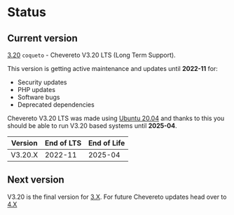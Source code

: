 # Status

## Current version

[3.20](https://releases.chevereto.com/3.X/) `coqueto` - Chevereto V3.20 LTS (Long Term Support).

This version is getting active maintenance and updates until **2022-11** for:

* Security updates
* PHP updates
* Software bugs
* Deprecated dependencies

Chevereto V3.20 LTS was made using [Ubuntu 20.04](https://wiki.ubuntu.com/Releases) and thanks to this you should be able to run V3.20 based systems until **2025-04**.

| Version | End of LTS | End of Life |
| ------- | ---------- | ----------- |
| V3.20.X | 2022-11    | 2025-04     |

## Next version

V3.20 is the final version for [3.X](https://releases.chevereto.com/3.X/). For future Chevereto updates head over to [4.X](https://releases.chevereto.com/4.X/)
